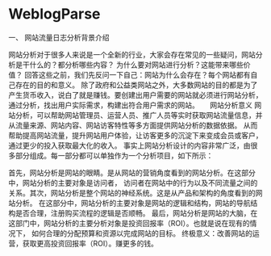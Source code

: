 # WeblogParse
一、 网站流量日志分析背景介绍
 
网站分析对于很多人来说是一个全新的行业，大家会存在常见的一些疑问，网站分析是干什么的？都分析哪些内容？
为什么要对网站进行分析？这能带来哪些价值？
回答这些之前，我们先反问一下自己：网站为什么会存在？每个网站都有自己存在的目的和意义。
除了政府和公益类网站之外，大多数网站的目的都是为了产生货币收入，说白了就是赚钱。要创建出用户需要的网站就必须进行网站分析，
通过分析，找出用户实际需求，构建出符合用户需求的网站。
 
 网站分析意义
网站分析，可以帮助网站管理员、运营人员、推广人员等实时获取网站流量信息，并从流量来源、网站内容、网站访客特性等多方面提供网站分析的数据依据。
从而帮助提高网站流量，提升网站用户体验，让访客更多的沉淀下来变成会员或客户，通过更少的投入获取最大化的收入。
事实上网站分析设计的内容非常广泛，由很多部分组成。每一部分都可以单独作为一个分析项目，如下所示：


 
首先，网站分析是网站的眼睛。是从网站的营销角度看到的网站分析。在这部分中，网站分析的主要对象是访问者，
访问者在网站中的行为以及不同流量之间的关系。其次，网站分析是整个网站的神经系统。这是从产品和架构的角度看到的网站分析。
在这部分中，网站分析的主要对象是网站的逻辑和结构，网站的导航结构是否合理，注册购买流程的逻辑是否顺畅。
最后，网站分析是网站的大脑，在这部门中，网站分析的主要分析对象是投资回报率（ROI）。也就是说在现有的情况下，
如何合理的分配预算和资源以完成网站的目标。
终极意义：改善网站的运营，获取更高投资回报率（ROI）。赚更多的钱。
 
